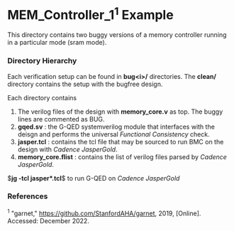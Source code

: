# MEM_Controller_1<sup>1</sup> Example

This directory contains two buggy versions of a memory controller running in a particular mode (sram mode). 

### Directory Hierarchy

Each verification setup can be found in __bug\<i\>/__ directories. The __clean/__ directory contains the setup with the bugfree design.  

Each directory contains  

1. The verilog files of the design with __memory\_core.v__ as top. The buggy lines are commented as BUG.
2. __gqed.sv__ : the G-QED systemverilog module that interfaces with the deisgn and performs the universal *Functional Consistency* check.
3. __jasper\.tcl__ : contains the tcl file that may be sourced to run BMC on the design with _Cadence JasperGold_.
5. __memory_core\.flist__ : contains the list of verilog files parsed by _Cadence JasperGold_.

\$__jg -tcl jasper*\.tcl__\$ to run G-QED on _Cadence JasperGold_

### References
<sup>1</sup> "garnet," https://github.com/StanfordAHA/garnet, 2019, [Online]. Accessed: December 2022.  
